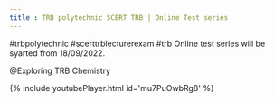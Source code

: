 ```yaml
---
title : TRB polytechnic SCERT TRB | Online Test series
---
```


#trbpolytechnic #scerttrblecturerexam #trb 
Online test series will be syarted from 18/09/2022.

@Exploring TRB Chemistry



{% include youtubePlayer.html id='mu7PuOwbRg8' %}
